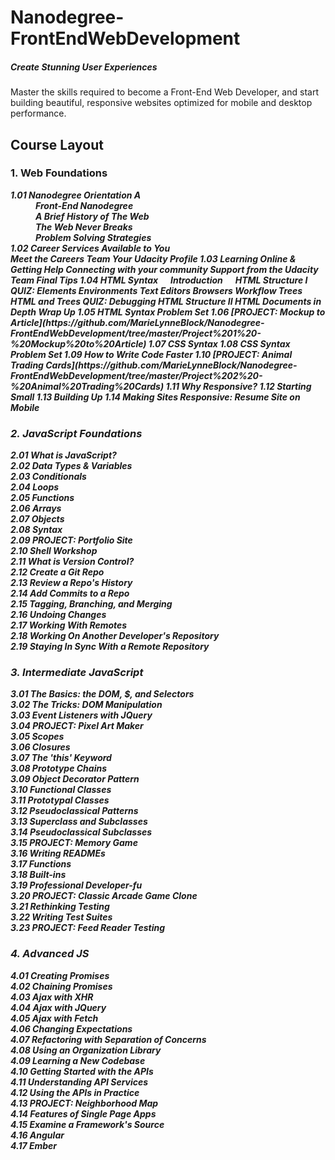 # Nanodegree-FrontEndWebDevelopment
##### Create Stunning User Experiences
Master the skills required to become a Front-End Web Developer, and start building beautiful, responsive websites optimized for mobile and desktop performance.



## Course Layout


### 1. Web Foundations 
  <dl>
  <em><strong>1.01 Nanodegree Orientation A<em><strong>
  <dd>Front-End Nanodegree</dd>
  <dd>A Brief History of The Web</dd>
  <dd>The Web Never Breaks</dd>
  <dd>Problem Solving Strategies</dd>  
  <dt>1.02 Career Services Available to You</dt>
    Meet the Careers Team  
    Your Udacity Profile  
  1.03 Learning Online & Getting Help  
      Connecting with your community  
      Support from the Udacity Team  
      Final Tips  
  1.04 HTML Syntax  
      Introduction  
      HTML Structure I  
      QUIZ: Elements  
      Environments  
      Text Editors  
      Browsers  
      Workflow  
      Trees  
      HTML and Trees  
      QUIZ: Debugging  
      HTML Structure II  
      HTML Documents in Depth  
      Wrap Up  
  1.05 HTML Syntax Problem Set  
  1.06 [PROJECT: Mockup to Article](https://github.com/MarieLynneBlock/Nanodegree-FrontEndWebDevelopment/tree/master/Project%201%20-%20Mockup%20to%20Article)  
  1.07 CSS Syntax  
  1.08 CSS Syntax Problem Set  
  1.09 How to Write Code Faster  
  1.10 [PROJECT: Animal Trading Cards](https://github.com/MarieLynneBlock/Nanodegree-FrontEndWebDevelopment/tree/master/Project%202%20-%20Animal%20Trading%20Cards)  
  1.11 Why Responsive?  
  1.12 Starting Small  
  1.13 Building Up  
  1.14 Making Sites Responsive: Resume Site on Mobile  
  </dl>

   
### 2. JavaScript Foundations
2.01 What is JavaScript?  
2.02 Data Types & Variables  
2.03 Conditionals  
2.04 Loops  
2.05 Functions  
2.06 Arrays  
2.07 Objects  
2.08 Syntax  
2.09 PROJECT: Portfolio Site  
2.10 Shell Workshop  
2.11 What is Version Control?  
2.12 Create a Git Repo  
2.13 Review a Repo's History  
2.14 Add Commits to a Repo  
2.15 Tagging, Branching, and Merging  
2.16 Undoing Changes  
2.17 Working With Remotes  
2.18 Working On Another Developer's Repository  
2.19 Staying In Sync With a Remote Repository  

   
### 3. Intermediate JavaScript

3.01 The Basics: the DOM, $, and Selectors  
3.02 The Tricks: DOM Manipulation  
3.03 Event Listeners with JQuery  
3.04 PROJECT: Pixel Art Maker  
3.05 Scopes  
3.06 Closures  
3.07 The 'this' Keyword  
3.08 Prototype Chains  
3.09 Object Decorator Pattern  
3.10 Functional Classes  
3.11 Prototypal Classes  
3.12 Pseudoclassical Patterns  
3.13 Superclass and Subclasses  
3.14 Pseudoclassical Subclasses  
3.15 PROJECT: Memory Game  
3.16 Writing READMEs  
3.17 Functions  
3.18 Built-ins  
3.19 Professional Developer-fu  
3.20 PROJECT: Classic Arcade Game Clone  
3.21 Rethinking Testing  
3.22 Writing Test Suites  
3.23 PROJECT: Feed Reader Testing  


### 4. Advanced JS

4.01 Creating Promises  
4.02 Chaining Promises  
4.03 Ajax with XHR  
4.04 Ajax with JQuery  
4.05 Ajax with Fetch  
4.06 Changing Expectations  
4.07 Refactoring with Separation of Concerns  
4.08 Using an Organization Library  
4.09 Learning a New Codebase  
4.10 Getting Started with the APIs  
4.11 Understanding API Services  
4.12 Using the APIs in Practice  
4.13 PROJECT: Neighborhood Map  
4.14 Features of Single Page Apps  
4.15 Examine a Framework's Source  
4.16 Angular  
4.17 Ember  
